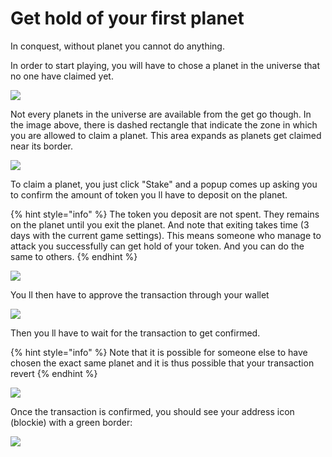 # Get hold of your first planet

In conquest, without planet you cannot do anything.

In order to start playing, you will have to chose a planet in the universe that no one have claimed yet.&#x20;

![](../.gitbook/assets/2021-12-02\_1920x1080\_007.png)

Not every planets in the universe are available from the get go though. In the image above, there is dashed rectangle that indicate the zone in which you are allowed to claim a planet. This area expands as planets get claimed near its border.

![](../.gitbook/assets/2022-03-22\_1920x1080\_107.png)

To claim a planet, you just click "Stake" and a popup comes up asking you to confirm the amount of token you ll have to deposit on the planet.

{% hint style="info" %}
The token you deposit are not spent. They remains on the planet until you exit the planet. And note that exiting takes time (3 days with the current game settings). This means someone who manage to attack you successfully can get hold of your token. And you can do the same to others.
{% endhint %}

![](../.gitbook/assets/2021-12-02\_1920x1080\_009.png)

You ll then have to approve the transaction through your wallet

![](../.gitbook/assets/stake\_001.png)

Then you ll have to wait for the transaction to get confirmed.&#x20;

{% hint style="info" %}
Note that it is possible for someone else to have chosen the exact same planet and it is thus possible that your transaction revert
{% endhint %}

![](../.gitbook/assets/2021-12-02\_1920x1080\_011.png)

Once the transaction is confirmed, you should see your address icon (blockie) with a green border:

![](../.gitbook/assets/2021-12-02\_1920x1080\_012.png)
